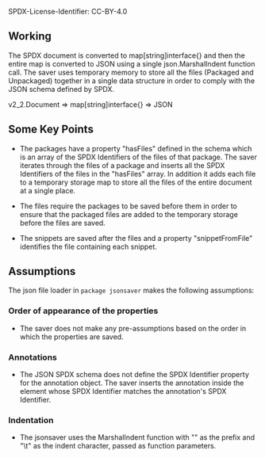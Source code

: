 SPDX-License-Identifier: CC-BY-4.0

## Working

The SPDX document is converted to map[string]interface{} and then the entire map is converted to JSON using a single json.MarshalIndent function call. The saver uses temporary memory to store all the files (Packaged and Unpackaged) together in a single data structure in order to comply with the JSON schema defined by SPDX.

v2_2.Document => map[string]interface{} => JSON

## Some Key Points

- The packages have a property "hasFiles" defined in the schema which is an array of the SPDX Identifiers of the files of that package. The saver iterates through the files of a package and inserts all the SPDX Identifiers of the files in the "hasFiles" array. In addition it adds each file to a temporary storage map to store all the files of the entire document at a single place.

- The files require the packages to be saved before them in order to ensure that the packaged files are added to the temporary storage before the files are saved.

- The snippets are saved after the files and a property "snippetFromFile" identifies the file containing each snippet.

## Assumptions

The json file loader in `package jsonsaver` makes the following assumptions:

### Order of appearance of the properties
* The saver does not make any pre-assumptions based on the order in which the properties are saved.

### Annotations
* The JSON SPDX schema does not define the SPDX Identifier property for the annotation object. The saver inserts the annotation inside the element whose SPDX Identifier matches the annotation's SPDX Identifier.

### Indentation
* The jsonsaver uses the MarshalIndent function with "" as the prefix and "\t" as the indent character, passed as function parameters.
